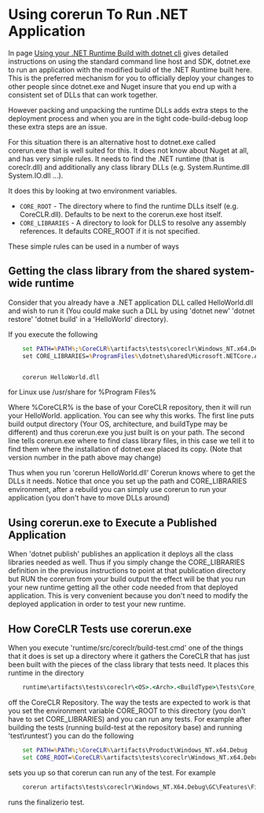 
# Using corerun To Run .NET Application

In page [Using your .NET Runtime Build with dotnet cli](../using-dotnet-cli.md) gives detailed instructions on using the standard
command line host and SDK, dotnet.exe to run an application with the modified build of the
.NET Runtime built here.   This is the preferred mechanism for you to officially deploy
your changes to other people since dotnet.exe and Nuget insure that you end up with a consistent
set of DLLs that can work together.

However packing and unpacking the runtime DLLs adds extra steps to the deployment process and when
you are in the tight code-build-debug loop these extra steps are an issue.

For this situation there is an alternative host to dotnet.exe called corerun.exe that is well suited
for this.   It does not know about Nuget at all, and has very simple rules.  It needs to find the
.NET runtime (that is coreclr.dll) and additionally any class library DLLs (e.g. System.Runtime.dll  System.IO.dll ...).

It does this by looking at two environment variables.


 * `CORE_ROOT` - The directory where to find the runtime DLLs itself (e.g. CoreCLR.dll).
 Defaults to be next to the corerun.exe host itself.
 * `CORE_LIBRARIES` - A directory to look for DLLS to resolve any assembly references.
 It defaults CORE_ROOT if it is not specified.

These simple rules can be used in a number of ways

## Getting the class library from the shared system-wide runtime

Consider that you already have a .NET application DLL called HelloWorld.dll and wish to run it
(You could make such a DLL by using 'dotnet new' 'dotnet restore' 'dotnet build' in a 'HelloWorld' directory).

If you execute the following
```bat
    set PATH=%PATH%;%CoreCLR%\artifacts\tests\coreclr\Windows_NT.x64.Debug\Tests\Core_Root\
    set CORE_LIBRARIES=%ProgramFiles%\dotnet\shared\Microsoft.NETCore.App\1.0.0


    corerun HelloWorld.dll
```

for Linux  use /usr/share for %Program Files%

Where %CoreCLR% is the base of your CoreCLR repository, then it will run your HelloWorld. application.
You can see why this works.  The first line puts build output directory (Your OS, architecture, and buildType
may be different) and thus corerun.exe you just built is on your path.
The second line tells corerun.exe where to find class library files, in this case we tell it
to find them where the installation of dotnet.exe placed its copy.   (Note that version number in the path above may change)

Thus when you run 'corerun HelloWorld.dll' Corerun knows where to get the DLLs it needs.   Notice that once
you set up the path and CORE_LIBRARIES environment, after a rebuild you can simply use corerun to run your
application (you don't have to move DLLs around)

## Using corerun.exe to Execute a Published  Application

When 'dotnet publish' publishes an application it deploys all the class libraries needed as well.
Thus if you simply change the CORE_LIBRARIES definition in the previous instructions to point at
that publication directory but RUN the corerun from your build output the effect will be that you
run your new runtime getting all the other code needed from that deployed application.   This is
very convenient because you don't need to modify the deployed application in order to test
your new runtime.

## How CoreCLR Tests use corerun.exe

When you execute 'runtime/src/coreclr/build-test.cmd' one of the things that it does is set up a directory where it
gathers the CoreCLR that has just been built with the pieces of the class library that tests need.
It places this runtime in the directory
```bat
    runtime\artifacts\tests\coreclr\<OS>.<Arch>.<BuildType>\Tests\Core_Root
```
off the CoreCLR Repository.    The way the tests are expected to work is that you set the environment
variable CORE_ROOT to this directory
(you don't have to set CORE_LIBRARIES) and you can run any tests.  For example after building the tests
(running build-test at the repository base) and running 'test\runtest') you can do the following

```bat
    set PATH=%PATH%;%CoreCLR%\artifacts\Product\Windows_NT.x64.Debug
    set CORE_ROOT=%CoreCLR%\artifacts\tests\coreclr\Windows_NT.x64.Debug\Tests\Core_Root
```
sets you up so that corerun can run any of the test.   For example
```bat
    corerun artifacts\tests\coreclr\Windows_NT.X64.Debug\GC\Features\Finalizer\finalizeio\finalizeio\finalizeio.exe
```
runs the finalizerio test.
